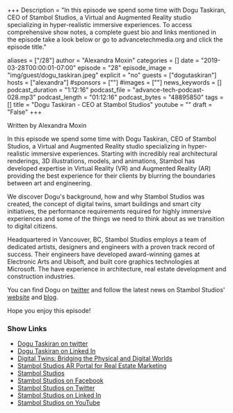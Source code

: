 +++
Description = "In this episode we spend some time with Dogu Taskiran, CEO of Stambol Studios, a Virtual and Augmented Reality studio specializing in hyper-realistic immersive experiences. To access comprehensive show notes, a complete guest bio and links mentioned in the episode take a look below or go to advancetechmedia.org and click the episode title."

aliases = ["/28"]
author = "Alexandra Moxin"
categories = []
date = "2019-03-28T00:00:01-07:00"
episode = "28"
episode_image = "img/guest/dogu_taskiran.jpeg"
explicit = "no"
guests = ["dogutaskiran"]
hosts = ["alexandra"]
#sponsors = [""]
#images = [""]
news_keywords = []
podcast_duration = "1:12:16"
podcast_file = "advance-tech-podcast-028.mp3"
podcast_length = "01:12:16"
podcast_bytes = "48895850"
tags = []
title = "Dogu Taskiran - CEO at Stambol Studios"
youtube = ""
draft = "False"
+++

Written by Alexandra Moxin

In this episode we spend some time with Dogu Taskiran, CEO of Stambol Studios, a Virtual and Augmented Reality studio specializing in hyper-realistic immersive experiences. Starting with incredibly real architectural renderings, 3D illustrations, models, and animations, Stambol has developed expertise in Virtual Reality (VR) and Augmented Reality (AR) providing the best experience for their clients by blurring the boundaries between art and engineering.

We discover Dogu's background, how and why Stambol Studios was created, the concept of digital twins, smart buildings and smart city initiatives, the performance requirements required for highly immersive experiences and some of the things we need to think about as we transition to digital citizens.

Headquartered in Vancouver, BC, Stambol Studios employs a team of dedicated artists, designers and engineers with a proven track record of success. Their engineers have developed award-winning games at Electronic Arts and Ubisoft, and built core graphics technologies at Microsoft. The have experience in architecture, real estate development and construction industries.

You can find Dogu on [twitter](https://twitter.com/hdtaskiran) and follow the latest news on Stambol Studios' [website](https://www.stambol.com/) and [blog](https://www.stambol.com/blog/).

Hope you enjoy this episode!

### Show Links

* [Dogu Taskiran on twitter](https://twitter.com/hdtaskiran)
* [Dogu Taskiran on Linked In](https://www.linkedin.com/in/hdtaskiran/)
* [Digital Twins: Bridging the Physical and Digital Worlds](https://www.stambol.com/2019/03/04/bimfinity-building-data-into-digital-twins/)
* [Stambol Studios AR Portal for Real Estate Marketing](https://www.stambol.com/2018/07/30/3-ways-to-use-ar-for-real-estate-marketing/)
* [Stambol Studios](https://www.stambol.com/)
* [Stambol Studios on Facebook](https://www.facebook.com/stambolstudios/)
* [Stambol Studios on Twitter](https://twitter.com/StambolStudios)
* [Stambol Studios on Linked In](https://www.linkedin.com/company/stambol-studios/)
* [Stambol Studios on YouTube](https://www.youtube.com/c/StambolStudios)



    
